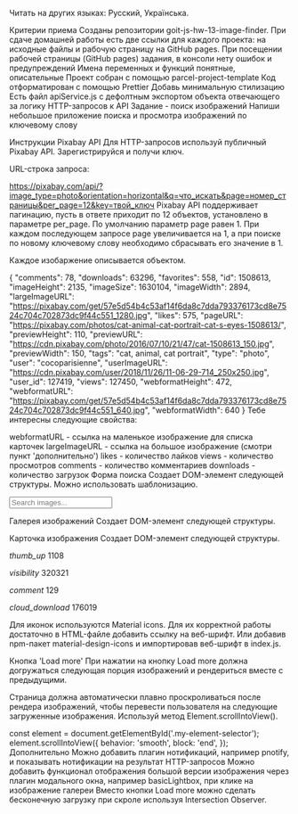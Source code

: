 Читать на других языках: Русский, Українська.

Критерии приема
Созданы репозитории goit-js-hw-13-image-finder.
При сдаче домашней работы есть две ссылки для каждого проекта: на исходные файлы и рабочую страницу на GitHub pages.
При посещении рабочей страницы (GitHub pages) задания, в консоли нету ошибок и предупреждений
Имена переменных и функций понятные, описательные
Проект собран с помощью parcel-project-template
Код отформатирован с помощью Prettier
Добавь минимальную стилизацию
Есть файл apiService.js с дефолтным экспортом объекта отвечающего за логику HTTP-запросов к API
Задание - поиск изображений
Напиши небольшое приложение поиска и просмотра изображений по ключевому слову

Инструкции Pixabay API
Для HTTP-запросов используй публичный Pixabay API. Зарегистрируйся и получи ключ.

URL-строка запроса:

https://pixabay.com/api/?image_type=photo&orientation=horizontal&q=что_искать&page=номер_страницы&per_page=12&key=твой_ключ
Pixabay API поддерживает пагинацию, пусть в ответе приходит по 12 объектов, установлено в параметре per_page. По умолчанию параметр page равен 1. При каждом последующем запросе page увеличивается на 1, а при поиске по новому ключевому слову необходимо сбрасывать его значение в 1.

Каждое изобаржение описывается объектом.

{
  "comments": 78,
  "downloads": 63296,
  "favorites": 558,
  "id": 1508613,
  "imageHeight": 2135,
  "imageSize": 1630104,
  "imageWidth": 2894,
  "largeImageURL": "https://pixabay.com/get/57e5d54b4c53af14f6da8c7dda793376173cd8e7524c704c702873dc9f44c551_1280.jpg",
  "likes": 575,
  "pageURL": "https://pixabay.com/photos/cat-animal-cat-portrait-cat-s-eyes-1508613/",
  "previewHeight": 110,
  "previewURL": "https://cdn.pixabay.com/photo/2016/07/10/21/47/cat-1508613_150.jpg",
  "previewWidth": 150,
  "tags": "cat, animal, cat portrait",
  "type": "photo",
  "user": "cocoparisienne",
  "userImageURL": "https://cdn.pixabay.com/user/2018/11/26/11-06-29-714_250x250.jpg",
  "user_id": 127419,
  "views": 127450,
  "webformatHeight": 472,
  "webformatURL": "https://pixabay.com/get/57e5d54b4c53af14f6da8c7dda793376173cd8e7524c704c702873dc9f44c551_640.jpg",
  "webformatWidth": 640
}
Тебе интересны следующие свойства:

webformatURL - ссылка на маленькое изображение для списка карточек
largeImageURL - ссылка на большое изображение (смотри пункт 'дополнительно')
likes - количество лайков
views - количество просмотров
comments - количество комментариев
downloads - количество загрузок
Форма поиска
Создает DOM-элемент следующей структуры. Можно использовать шаблонизацию.

<form class="search-form" id="search-form">
  <input
    type="text"
    name="query"
    autocomplete="off"
    placeholder="Search images..."
  />
</form>
Галерея изображений
Создает DOM-элемент следующей структуры.

<ul class="gallery">
  <!-- Список <li> с карточками изображений -->
</ul>
Карточка изображения
Создает DOM-элемент следующей структуры.

<div class="photo-card">
  <img src="" alt="" />

  <div class="stats">
    <p class="stats-item">
      <i class="material-icons">thumb_up</i>
      1108
    </p>
    <p class="stats-item">
      <i class="material-icons">visibility</i>
      320321
    </p>
    <p class="stats-item">
      <i class="material-icons">comment</i>
      129
    </p>
    <p class="stats-item">
      <i class="material-icons">cloud_download</i>
      176019
    </p>
  </div>
</div>
Для иконок используются Material icons. Для их корректной работы достаточно в HTML-файле добавить ссылку на веб-шрифт.

<link
  href="https://fonts.googleapis.com/icon?family=Material+Icons"
  rel="stylesheet"
/>
Или добавив npm-пакет material-design-icons и импортировав веб-шрифт в index.js.

Кнопка 'Load more'
При нажатии на кнопку Load more должна догружаться следующая порция изображений и рендериться вместе с предыдущими.

Страница должна автоматически плавно проскроливаться после рендера изображений, чтобы перевести пользователя на следующие загруженные изображения. Используй метод Element.scrollIntoView().

const element = document.getElementById('.my-element-selector');
element.scrollIntoView({
  behavior: 'smooth',
  block: 'end',
});
Дополнительно
Можно добавить плагин нотификаций, например pnotify, и показывать нотификации на результат HTTP-запросов
Можно добавить функционал отображения большой версии изображения через плагин модального окна, например basicLightbox, при клике на изображение галереи
Вместо кнопки Load more можно сделать бесконечную загрузку при скроле используя Intersection Observer.
